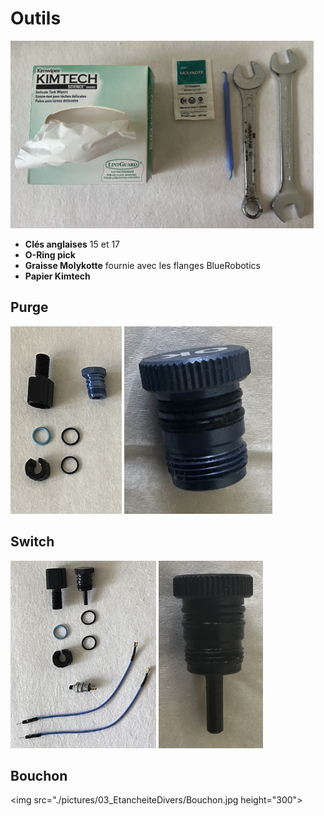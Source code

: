 # **Outils**

<img src="./pictures/00_Outils/IMG_0821.JPG" height="300">

- **Clés anglaises** 15 et 17
- **O-Ring pick** 
- **Graisse Molykotte** fournie avec les flanges BlueRobotics
- **Papier Kimtech**
  
## **Purge**

<img src="./pictures/03_EtancheiteDivers/Vent.JPG" height="300">

<img src="./pictures/03_EtancheiteDivers/IMG_0813.JPG" height="300">

## **Switch**

<img src="./pictures/03_EtancheiteDivers/Qwitch.JPG" height="300">

<img src="./pictures/03_EtancheiteDivers/IMG_0815.JPG" height="300">

## **Bouchon**

<img src="./pictures/03_EtancheiteDivers/Bouchon.jpg height="300">


